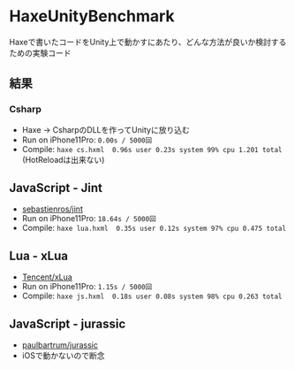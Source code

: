# HaxeUnityBenchmark
Haxeで書いたコードをUnity上で動かすにあたり、どんな方法が良いか検討するための実験コード

## 結果

### Csharp

- Haxe -> CsharpのDLLを作ってUnityに放り込む
- Run on iPhone11Pro: `0.00s / 5000回`
- Compile: `haxe cs.hxml  0.96s user 0.23s system 99% cpu 1.201 total` (HotReloadは出来ない)

## JavaScript - Jint

- [sebastienros/jint](https://github.com/sebastienros/jint)
- Run on iPhone11Pro: `18.64s / 5000回`
- Compile: `haxe lua.hxml  0.35s user 0.12s system 97% cpu 0.475 total`

## Lua - xLua

- [Tencent/xLua](https://github.com/Tencent/xLua)
- Run on iPhone11Pro: `1.15s / 5000回`
- Compile: `haxe js.hxml  0.18s user 0.08s system 98% cpu 0.263 total`

## JavaScript - jurassic

- [paulbartrum/jurassic](https://github.com/paulbartrum/jurassic)
- iOSで動かないので断念
